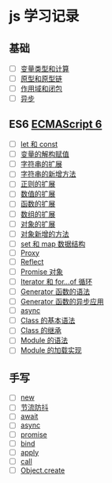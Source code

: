 # js 学习记录

## 基础
- [ ] [变量类型和计算](http://itsudo.cn)
- [ ] [原型和原型链](http://itsudo.cn)
- [ ] [作用域和闭包](http://itsudo.cn)
- [ ] [异步](http://itsudo.cn)

## ES6 [ECMAScript 6](https://es6.ruanyifeng.com/)
- [ ] [let 和 const](http://itsudo.cn)
- [ ] [变量的解构赋值](http://itsudo.cn)
- [ ] [字符串的扩展](http://itsudo.cn)
- [ ] [字符串的新增方法](http://itsudo.cn)
- [ ] [正则的扩展](http://itsudo.cn)
- [ ] [数值的扩展](http://itsudo.cn)
- [ ] [函数的扩展](http://itsudo.cn)
- [ ] [数组的扩展](http://itsudo.cn)
- [ ] [对象的扩展](http://itsudo.cn)
- [ ] [对象新增的方法](http://itsudo.cn)
- [ ] [set 和 map 数据结构](http://itsudo.cn)
- [ ] [Proxy](http://itsudo.cn)
- [ ] [Reflect](http://itsudo.cn)
- [ ] [Promise 对象](http://itsudo.cn)
- [ ] [Iterator 和 for...of 循环](http://itsudo.cn)
- [ ] [Generator 函数的语法](http://itsudo.cn)
- [ ] [Generator 函数的异步应用](http://itsudo.cn)
- [ ] [async](http://itsudo.cn)
- [ ] [Class 的基本语法](http://itsudo.cn)
- [ ] [Class 的继承](http://itsudo.cn)
- [ ] [Module 的语法](http://itsudo.cn)
- [ ] [Module 的加载实现](http://itsudo.cn)

## 手写
- [ ] [new](http://itsudo.cn)
- [ ] [节流防抖](http://itsudo.cn)
- [ ] [await](http://itsudo.cn)
- [ ] [async](http://itsudo.cn)
- [ ] [promise](http://itsudo.cn)
- [ ] [bind](http://itsudo.cn)
- [ ] [apply](http://itsudo.cn)
- [ ] [call](http://itsudo.cn)
- [ ] [Object.create](http://itsudo.cn)